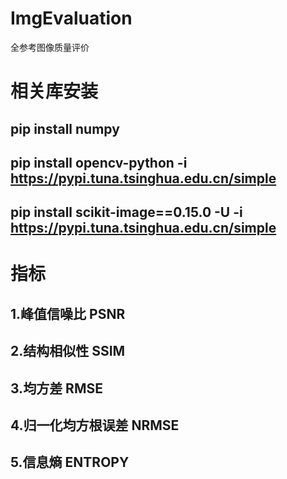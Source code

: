 # ImgEvaluation
全参考图像质量评价

# 相关库安装
## pip install numpy
## pip install opencv-python -i https://pypi.tuna.tsinghua.edu.cn/simple
## pip install scikit-image==0.15.0 -U -i https://pypi.tuna.tsinghua.edu.cn/simple

# 指标
## 1.峰值信噪比 PSNR

## 2.结构相似性 SSIM

## 3.均方差 RMSE

## 4.归一化均方根误差 NRMSE

## 5.信息熵 ENTROPY
